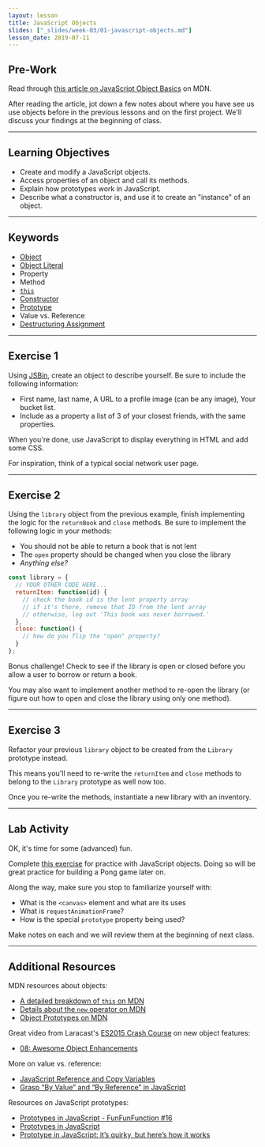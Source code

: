 ```yaml
---
layout: lesson
title: JavaScript Objects
slides: ["_slides/week-03/01-javascript-objects.md"]
lesson_date: 2019-07-11
---
```


## Pre-Work

Read through [this article on JavaScript Object Basics](https://developer.mozilla.org/en-US/docs/Learn/JavaScript/Objects/Basics) on MDN.

After reading the article, jot down a few notes about where you have see us use objects before in the previous lessons and on the first project. We'll discuss your findings at the beginning of class.

---

## Learning Objectives

- Create and modify a JavaScript objects.
- Access properties of an object and call its methods.
- Explain how prototypes work in JavaScript.
- Describe what a constructor is, and use it to create an "instance" of an object.

---

## Keywords

- [Object](https://developer.mozilla.org/en-US/docs/Web/JavaScript/Reference/Global_Objects/Object)
- [Object Literal](https://developer.mozilla.org/en-US/docs/Web/JavaScript/Guide/Grammar_and_types#Object_literals)
- Property
- Method
- [`this`](https://developer.mozilla.org/en-US/docs/Web/JavaScript/Reference/Operators/this)
- [Constructor](https://developer.mozilla.org/en-US/docs/Web/JavaScript/Reference/Global_Objects/Object/constructor)
- [Prototype](https://developer.mozilla.org/en-US/docs/Web/JavaScript/Reference/Global_Objects/Object/prototype)
- Value vs. Reference
- [Destructuring Assignment](https://developer.mozilla.org/en-US/docs/Web/JavaScript/Reference/Operators/Destructuring_assignment)

---

## Exercise 1

Using [JSBin](https://jsbin.com/?html,css,js,output), create an object to describe yourself. Be sure to include the following information:

- First name, last name, A URL to a profile image (can be any image), Your bucket list.
- Include as a property a list of 3 of your closest friends, with the same properties.

When you're done, use JavaScript to display everything in HTML and add some CSS.

For inspiration, think of a typical social network user page.

---

## Exercise 2

Using the `library` object from the previous example, finish implementing the logic for the `returnBook` and `close` methods.
Be sure to implement the following logic in your methods:

- You should not be able to return a book that is not lent
- The `open` property should be changed when you close the library
- _Anything else?_

```js
const library = {
  // YOUR OTHER CODE HERE...
  returnItem: function(id) {
    // check the book id is the lent property array
    // if it's there, remove that ID from the lent array
    // otherwise, log out 'This book was never borrowed.'
  },
  close: function() {
    // how do you flip the "open" property?
  }
};
```

Bonus challenge! Check to see if the library is open or closed before you allow a user to borrow or return a book.

You may also want to implement another method to re-open the library (or figure out how to open and close the library using only one method).

---

## Exercise 3

Refactor your previous `library` object to be created from the `Library` prototype instead.

This means you'll need to re-write the `returnItem` and `close` methods to belong to the `Library` prototype as well now too.

Once you re-write the methods, instantiate a new library with an inventory.

---

## Lab Activity

OK, it's time for some (advanced) fun.

Complete [this exercise](https://developer.mozilla.org/en-US/docs/Learn/JavaScript/Objects/Object_building_practice) for practice with
JavaScript objects. Doing so will be great practice for building a Pong game later on.

Along the way, make sure you stop to familiarize yourself with:

- What is the `<canvas>` element and what are its uses
- What is `requestAnimationFrame`?
- How is the special `prototype` property being used?

Make notes on each and we will review them at the beginning of next class.

---

## Additional Resources

MDN resources about objects:

- [A detailed breakdown of `this` on MDN](https://developer.mozilla.org/en-US/docs/Web/JavaScript/Reference/Operators/this)
- [Details about the `new` operator on MDN](https://developer.mozilla.org/en-US/docs/Web/JavaScript/Reference/Operators/new)
- [Object Prototypes on MDN](https://developer.mozilla.org/en-US/docs/Web/JavaScript/Reference/Global_Objects/Object/prototype#Examples)

Great video from Laracast's [ES2015 Crash Course](https://laracasts.com/series/es6-cliffsnotes) on new object features:

- [08: Awesome Object Enhancements](https://laracasts.com/series/es6-cliffsnotes/episodes/8)

More on value vs. reference:

- [JavaScript Reference and Copy Variables](https://hackernoon.com/javascript-reference-and-copy-variables-b0103074fdf0)
- [Grasp “By Value” and “By Reference” in JavaScript](https://hackernoon.com/grasp-by-value-and-by-reference-in-javascript-7ed75efa1293)

Resources on JavaScript prototypes:

- [Prototypes in JavaScript - FunFunFunction #16](https://www.youtube.com/watch?v=riDVvXZ_Kb4)
- [Prototypes in JavaScript](https://hackernoon.com/prototypes-in-javascript-5bba2990e04b)
- [Prototype in JavaScript: it’s quirky, but here’s how it works](https://medium.freecodecamp.org/prototype-in-js-busted-5547ec68872)
